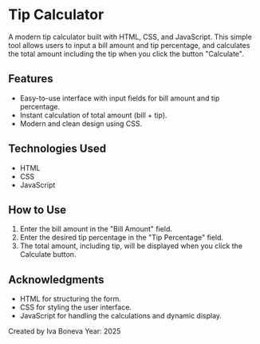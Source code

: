 # Tip Calculator

A modern tip calculator built with HTML, CSS, and JavaScript. This simple tool allows users to input a bill amount and tip percentage, and calculates the total amount including the tip when you click the button "Calculate".

## Features
- Easy-to-use interface with input fields for bill amount and tip percentage.
- Instant calculation of total amount (bill + tip).
- Modern and clean design using CSS.

## Technologies Used
- HTML
- CSS
- JavaScript

## How to Use
1. Enter the bill amount in the "Bill Amount" field.
2. Enter the desired tip percentage in the "Tip Percentage" field.
3. The total amount, including tip, will be displayed when you click the Calculate button.

## Acknowledgments
- HTML for structuring the form.
- CSS for styling the user interface.
- JavaScript for handling the calculations and dynamic display.

Created by Iva Boneva 
Year: 2025
